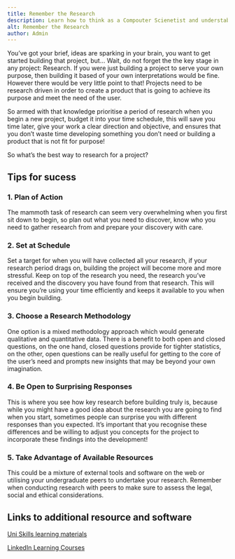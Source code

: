 ```yaml
---
title: Remember the Research
description: Learn how to think as a Compouter Scienetist and understabnd that Computer Science undergraduate projects are not all about the build and coding. 
alt: Remember the Research
author: Admin
---
```


You’ve got your brief, ideas are sparking in your brain, you want to get started building that project, but… Wait, do not forget the the key stage in any project: Research. If you were just building a project to serve your own purpose, then building it based of your own interpretations would be fine. However there would be very little point to that! Projects need to be research driven in order to create a product that is going to achieve its purpose and meet the need of the user. 

So armed with that knowledge prioritise a period of research when you begin a new project, budget it into your time schedule, this will save you time later, give your work a clear direction and objective, and ensures that you don’t waste time developing something you don’t need or building a product that is not fit for purpose!

So what’s the best way to research for a project? 

## Tips for sucess
    
### 1. Plan of Action

The mammoth task of research can seem very overwhelming when you first sit down to begin, so plan out what you need to discover, know who you need to gather research from and prepare your discovery with care.

### 2. Set at Schedule

Set a target for when you will have collected all your research, if your research period drags on, building the project will become more and more stressful. Keep on top of the research you need, the research you’ve received and the discovery you have found from that research. This will ensure you’re using your time efficiently and keeps it available to you when you begin building.

### 3. Choose a Research Methodology

One option is a mixed methodology approach which would generate qualitative and quantitative data. There is a benefit to both open and closed questions, on the one hand, closed questions provide for tighter statistics, on the other, open questions can be really useful for getting to the core of the user’s need and prompts new insights that may be beyond your own imagination.

### 4. Be Open to Surprising Responses
This is where you see how key research before building truly is, because while you might have a good idea about the research you are going to find when you start, sometimes people can surprise you with different responses than you expected. It’s important that you recognise these differences and be willing to adjust you concepts for the project to incorporate these findings into the development! 

### 5. Take Advantage of Available Resources
This could be a mixture of external tools and software on the web or utilising your undergraduate peers to undertake your research. Remember when conducting research with peers to make sure to assess the legal, social and ethical considerations. 


## Links to additional resource and software 
<a href="https://www.edgehill.ac.uk/ls/uni-skills/">Uni Skills learning materials</a>

<a href="https://www.linkedin.com/learning/me?u=35744052">LinkedIn Learning Courses</a>